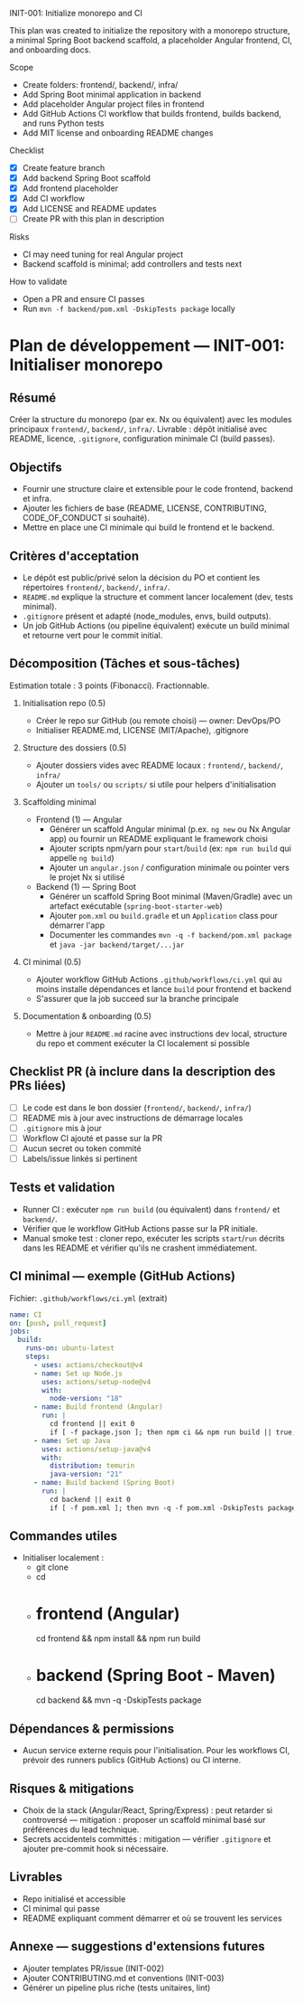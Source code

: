 INIT-001: Initialize monorepo and CI

This plan was created to initialize the repository with a monorepo structure, a minimal Spring Boot backend scaffold, a placeholder Angular frontend, CI, and onboarding docs.

Scope

- Create folders: frontend/, backend/, infra/
- Add Spring Boot minimal application in backend
- Add placeholder Angular project files in frontend
- Add GitHub Actions CI workflow that builds frontend, builds backend, and runs Python tests
- Add MIT license and onboarding README changes

Checklist

- [x] Create feature branch
- [x] Add backend Spring Boot scaffold
- [x] Add frontend placeholder
- [x] Add CI workflow
- [x] Add LICENSE and README updates
- [ ] Create PR with this plan in description

Risks

- CI may need tuning for real Angular project
- Backend scaffold is minimal; add controllers and tests next

How to validate

- Open a PR and ensure CI passes
- Run `mvn -f backend/pom.xml -DskipTests package` locally

# Plan de développement — INIT-001: Initialiser monorepo

## Résumé

Créer la structure du monorepo (par ex. Nx ou équivalent) avec les modules principaux `frontend/`, `backend/`, `infra/`.
Livrable : dépôt initialisé avec README, licence, `.gitignore`, configuration minimale CI (build passes).

## Objectifs

- Fournir une structure claire et extensible pour le code frontend, backend et infra.
- Ajouter les fichiers de base (README, LICENSE, CONTRIBUTING, CODE_OF_CONDUCT si souhaité).
- Mettre en place une CI minimale qui build le frontend et le backend.

## Critères d'acceptation

- Le dépôt est public/privé selon la décision du PO et contient les répertoires `frontend/`, `backend/`, `infra/`.
- `README.md` explique la structure et comment lancer localement (dev, tests minimal).
- `.gitignore` présent et adapté (node_modules, envs, build outputs).
- Un job GitHub Actions (ou pipeline équivalent) exécute un build minimal et retourne vert pour le commit initial.

## Décomposition (Tâches et sous-tâches)

Estimation totale : 3 points (Fibonacci). Fractionnable.

1. Initialisation repo (0.5)

   - Créer le repo sur GitHub (ou remote choisi) — owner: DevOps/PO
   - Initialiser README.md, LICENSE (MIT/Apache), .gitignore

2. Structure des dossiers (0.5)

   - Ajouter dossiers vides avec README locaux : `frontend/`, `backend/`, `infra/`
   - Ajouter un `tools/` ou `scripts/` si utile pour helpers d'initialisation

3. Scaffolding minimal

   - Frontend (1) — Angular
     - Générer un scaffold Angular minimal (p.ex. `ng new` ou Nx Angular app) ou fournir un README expliquant le framework choisi
     - Ajouter scripts npm/yarn pour `start`/`build` (ex: `npm run build` qui appelle `ng build`)
     - Ajouter un `angular.json` / configuration minimale ou pointer vers le projet Nx si utilisé
   - Backend (1) — Spring Boot
     - Générer un scaffold Spring Boot minimal (Maven/Gradle) avec un artefact exécutable (`spring-boot-starter-web`)
     - Ajouter `pom.xml` ou `build.gradle` et un `Application` class pour démarrer l'app
     - Documenter les commandes `mvn -q -f backend/pom.xml package` et `java -jar backend/target/...jar`

4. CI minimal (0.5)

   - Ajouter workflow GitHub Actions `.github/workflows/ci.yml` qui au moins installe dépendances et lance `build` pour frontend et backend
   - S'assurer que la job succeed sur la branche principale

5. Documentation & onboarding (0.5)
   - Mettre à jour `README.md` racine avec instructions dev local, structure du repo et comment exécuter la CI localement si possible

## Checklist PR (à inclure dans la description des PRs liées)

- [ ] Le code est dans le bon dossier (`frontend/`, `backend/`, `infra/`)
- [ ] README mis à jour avec instructions de démarrage locales
- [ ] `.gitignore` mis à jour
- [ ] Workflow CI ajouté et passe sur la PR
- [ ] Aucun secret ou token commité
- [ ] Labels/issue linkés si pertinent

## Tests et validation

- Runner CI : exécuter `npm run build` (ou équivalent) dans `frontend/` et `backend/`.
- Vérifier que le workflow GitHub Actions passe sur la PR initiale.
- Manual smoke test : cloner repo, exécuter les scripts `start`/`run` décrits dans les README et vérifier qu'ils ne crashent immédiatement.

## CI minimal — exemple (GitHub Actions)

Fichier: `.github/workflows/ci.yml` (extrait)

```yaml
name: CI
on: [push, pull_request]
jobs:
  build:
    runs-on: ubuntu-latest
    steps:
      - uses: actions/checkout@v4
      - name: Set up Node.js
        uses: actions/setup-node@v4
        with:
          node-version: "18"
      - name: Build frontend (Angular)
        run: |
          cd frontend || exit 0
          if [ -f package.json ]; then npm ci && npm run build || true; fi
      - name: Set up Java
        uses: actions/setup-java@v4
        with:
          distribution: temurin
          java-version: "21"
      - name: Build backend (Spring Boot)
        run: |
          cd backend || exit 0
          if [ -f pom.xml ]; then mvn -q -f pom.xml -DskipTests package || true; fi
```

## Commandes utiles

- Initialiser localement :
  - git clone <repo>
  - cd <repo>
  - # frontend (Angular)
    cd frontend && npm install && npm run build
  - # backend (Spring Boot - Maven)
    cd backend && mvn -q -DskipTests package

## Dépendances & permissions

- Aucun service externe requis pour l'initialisation. Pour les workflows CI, prévoir des runners publics (GitHub Actions) ou CI interne.

## Risques & mitigations

- Choix de la stack (Angular/React, Spring/Express) : peut retarder si controversé — mitigation : proposer un scaffold minimal basé sur préférences du lead technique.
- Secrets accidentels committés : mitigation — vérifier `.gitignore` et ajouter pre-commit hook si nécessaire.

## Livrables

- Repo initialisé et accessible
- CI minimal qui passe
- README expliquant comment démarrer et où se trouvent les services

## Annexe — suggestions d'extensions futures

- Ajouter templates PR/issue (INIT-002)
- Ajouter CONTRIBUTING.md et conventions (INIT-003)
- Générer un pipeline plus riche (tests unitaires, lint)

